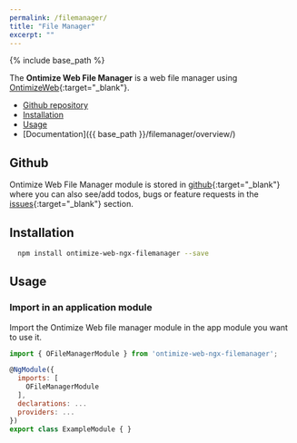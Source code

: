 ```yaml
---
permalink: /filemanager/
title: "File Manager"
excerpt: ""
---
```


{% include base_path %}

The **Ontimize Web File Manager** is a web file manager using [OntimizeWeb](https://github.com/OntimizeWeb/ontimize-web-ngx){:target="_blank"}.

* [Github repository](#github)
* [Installation](#installation)
* [Usage](#usage)
* [Documentation]({{ base_path }}/filemanager/overview/)

## Github
Ontimize Web File Manager module is stored in [github](https://github.com/OntimizeWeb/ontimize-web-ngx-filemanager){:target="_blank"} where you can also see/add todos, bugs or feature requests in the [issues](https://github.com/OntimizeWeb/ontimize-web-ngx-filemanager/issues){:target="_blank"} section.

## Installation

```bash
  npm install ontimize-web-ngx-filemanager --save
```

## Usage

<!-- ### Configure angular-cli.json dependencies

You must add the module styles definition in your '*.angular-cli.json*' file styles array:

```bash
...
"styles": [
  ...
  "../node_modules/ontimize-web-ngx-filemanager/styles.scss",
  ....
],
...
``` -->

### Import in an application module

Import the Ontimize Web file manager module in the app module you want to use it.

```javascript
import { OFileManagerModule } from 'ontimize-web-ngx-filemanager';

@NgModule({
  imports: [
    OFileManagerModule
  ],
  declarations: ...
  providers: ...
})
export class ExampleModule { }
```
